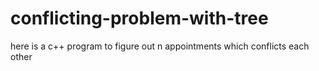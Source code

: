 conflicting-problem-with-tree
=============================

here is a c++ program to figure out n appointments which conflicts each other
